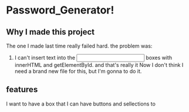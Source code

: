 # Password_Generator!

## Why I made this project
The one I made last time really failed hard.
    the problem was:
1. I can't insert text into the <input type="text"> boxes with innerHTML and getElementById.
and that's really it
Now I don't think I need a brand new file for this, but I'm gonna to do it.

## features
I want to have a box that I can have buttons and sellections to   